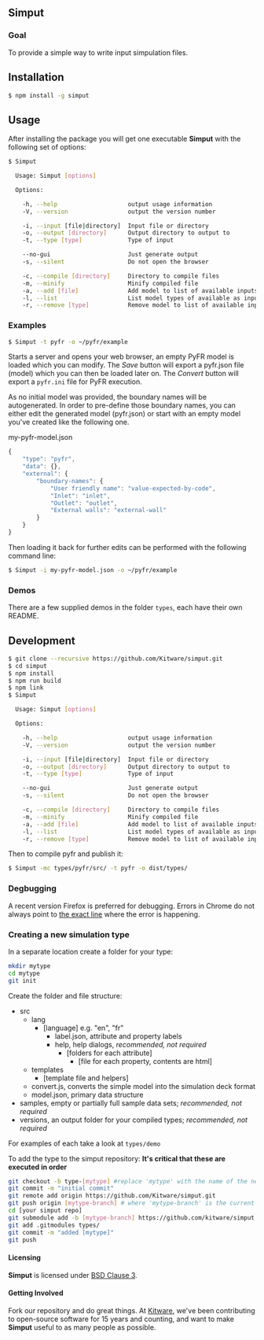 ## Simput

### Goal

To provide a simple way to write input simpulation files.

## Installation

```sh
$ npm install -g simput
```

## Usage

After installing the package you will get one executable **Simput** with
the following set of options:

```sh
$ Simput

  Usage: Simput [options]

  Options:

    -h, --help                    output usage information
    -V, --version                 output the version number

    -i, --input [file|directory]  Input file or directory
    -o, --output [directory]      Output directory to output to
    -t, --type [type]             Type of input

    --no-gui                      Just generate output
    -s, --silent                  Do not open the browser

    -c, --compile [directory]     Directory to compile files
    -m, --minify                  Minify compiled file
    -a, --add [file]              Add model to list of available inputs
    -l, --list                    List model types of available as inputs
    -r, --remove [type]           Remove model to list of available inputs

```

### Examples

```sh
$ Simput -t pyfr -o ~/pyfr/example
```

Starts a server and opens your web browser, an empty PyFR model is loaded which you can modify.
The _Save_ button will export a pyfr.json file (model) which you can then be loaded later on.
The _Convert_ button will export a `pyfr.ini` file for PyFR execution.

As no initial model was provided, the boundary names will be autogenerated.
In order to pre-define those boundary names, you can either edit the generated model (pyfr.json) or
start with an empty model you've created like the following one.

my-pyfr-model.json
```js
{
    "type": "pyfr",
    "data": {},
    "external": {
        "boundary-names": {
            "User friendly name": "value-expected-by-code",
            "Inlet": "inlet",
            "Outlet": "outlet",
            "External walls": "external-wall"
        }
    }
}
```

Then loading it back for further edits can be performed with the following command line:


```sh
$ Simput -i my-pyfr-model.json -o ~/pyfr/example
```

### Demos

There are a few supplied demos in the folder `types`, each have their own README.

## Development

```sh
$ git clone --recursive https://github.com/Kitware/simput.git
$ cd simput
$ npm install
$ npm run build
$ npm link
$ Simput

  Usage: Simput [options]

  Options:

    -h, --help                    output usage information
    -V, --version                 output the version number

    -i, --input [file|directory]  Input file or directory
    -o, --output [directory]      Output directory to output to
    -t, --type [type]             Type of input

    --no-gui                      Just generate output
    -s, --silent                  Do not open the browser

    -c, --compile [directory]     Directory to compile files
    -m, --minify                  Minify compiled file
    -a, --add [file]              Add model to list of available inputs
    -l, --list                    List model types of available as inputs
    -r, --remove [type]           Remove model to list of available inputs

```

Then to compile pyfr and publish it:

```sh
$ Simput -mc types/pyfr/src/ -t pyfr -o dist/types/
```

### Degbugging

A recent version Firefox is preferred for debugging. Errors in Chrome do not always point to [the exact line](https://github.com/altano/handlebars-loader/issues/67#issuecomment-171128403) where the error is happening.

### Creating a new simulation type

In a separate location create a folder for your type:

```sh
mkdir mytype
cd mytype
git init
```

Create the folder and file structure: 

- src
  - lang
    - [language] e.g. "en", "fr"
      - label.json, attribute and property labels
      - help, help dialogs, _recommended, not required_
        - [folders for each attribute]
          - [file for each property, contents are html]
  - templates
    - [template file and helpers]
  - convert.js, converts the simple model into the simulation deck format
  - model.json, primary data structure
- samples, empty or partially full sample data sets; _recommended, not required_
- versions, an output folder for your compiled types; _recommended, not required_

For examples of each take a look at `types/demo`

To add the type to the simput repository:
__It's critical that these are executed in order__

```sh
git checkout -b type-[mytype] #replace 'mytype' with the name of the new type
git commit -m "initial commit"
git remote add origin https://github.com/Kitware/simput.git
git push origin [mytype-branch] # where 'mytype-branch' is the current branch name
cd [your simput repo]
git submodule add -b [mytype-branch] https://github.com/kitware/simput types/[mytype]
git add .gitmodules types/
git commit -m "added [mytype]"
git push
```

#### Licensing

**Simput** is licensed under [BSD Clause 3](LICENSE).

#### Getting Involved

Fork our repository and do great things. At [Kitware](http://www.kitware.com),
we've been contributing to open-source software for 15 years and counting, and
want to make **Simput** useful to as many people as possible.
